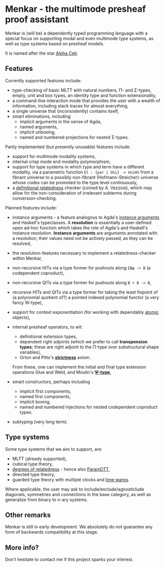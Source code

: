 # Menkar - the multimode presheaf proof assistant
Menkar is (will be) a dependently typed programming language with a special focus on supporting modal and even multimode type systems, as well as type systems based on presheaf models.

It is named after the star [Alpha Ceti][alphaceti].

## Features
Currently supported features include:

* type-checking of basic MLTT with natural numbers, Π- and Σ-types, empty, unit and box types, an identity type and function extensionality,
* a command-line interaction mode that provides the user with a wealth of information, including stack traces for almost everything,
* a single universe that (inconsistently) contains itself,
* smart eliminations, including
   * implicit arguments in the sense of Agda,
   * named arguments,
   * implicit unboxing,
   * named and numbered projections for nested Σ-types.

Partly implemented (but presently unusable) features include:

* support for multimode modality systems,
* internal crisp mode and modality polymorphism,
* support for type systems in which type and term have a different modality, via a parametric function `El : {par | Uni} -> UniHS` from a fibrant universe to a possibly non-fibrant (Hofmann-Streicher)-universe whose codes can be promoted to the type level continuously,
* a [definitional relatedness][reldtt] checker (coined by A. Vezzosi), which may allow for the non-consideration of irrelevant subterms during conversion-checking.

Planned features include:

* instance arguments - a feature analogous to Agda's [instance arguments][bright-side-of-typeclasses] and Haskell's typeclasses.
A **resolution** is essentially a user-defined open ad-hoc function which takes the role of Agda's and Haskell's instance resolution. **Instance arguments** are arguments annotated with a resolution; their values need not be actively passed, as they can be resolved,
* the resolution-features necessary to implement a relatedness-checker *within* Menkar,
* non-recursive HITs via a type former for pushouts along `ΣBφ -> B` (a codependent coproduct),
* non-recursive QITs via a type former for pushouts along `B + B -> B`,
* recursive HITs and QITs via a type former for taking the least fixpoint of (a polynomial quotient of?) a pointed indexed polynomial functor (a very fancy W-type),
* support for context exponentiation (for working with dependably [atomic][nlab-tiny] objects),
*  internal presheaf operators, to wit:

   * definitional extension types,
   * dependent right adjoints (which we prefer to call **transpension types**; these are right adjoint to the Π-type over substructural shape variables),
   * Orton and Pitts's [**strictness**][strictness] axiom.

   From these, one can implement the initial and final type extension operations Glue and Weld, and Moulin's [**Ψ-type**][psi],
* smart constructors, perhaps including
   * implicit first components,
   * named first components,
   * implicit boxing,
   * named and numbered injections for nested codependent coproduct types.
* subtyping (very long term).

## Type systems
Some type systems that we aim to support, are:

* MLTT (already supported),
* cubical type theory,
* [degrees of relatedness][reldtt] - hence also [ParamDTT][paramdtt],
* directed type theory,
* guarded type theory with multiple clocks and [time warps][time-warps].

Where applicable, the user may ask to include/exclude/agnosticlude diagonals, symmetries and connections in the base category, as well as generalize from binary to n-ary systems.

## Other remarks
Menkar is still in early development. We absolutely do not guarantee any form of backwards compatibility at this stage.

## More info?
Don't hesitate to contact me if this project sparks your interest.

[alphaceti]: https://en.wikipedia.org/wiki/Alpha_Ceti
[reldtt]: https://doi.org/10.1145/3209108.3209119
[bright-side-of-typeclasses]: https://doi.org/10.1145/2034574.2034796
[nlab-tiny]: https://ncatlab.org/nlab/show/tiny+object
[nlab-amazing]: https://ncatlab.org/nlab/show/amazing+right+adjoint
[psi]: https://research.chalmers.se/publication/235758
[paramdtt]: https://doi.org/10.1145/3110276
[strictness]: https://doi.org/10.23638/LMCS-14(4:23)2018
[time-warps]: https://arxiv.org/abs/1805.11021v1
